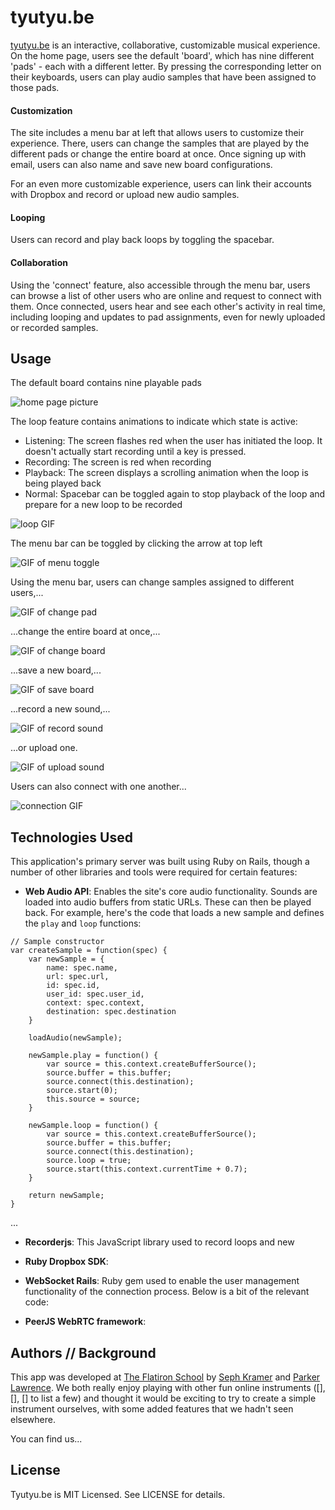 # tyutyu.be

[tyutyu.be](http://www.tyutyu.be) is an interactive, collaborative, customizable musical experience. On the home page, users see the default 'board', which has nine different 'pads' - each with a different letter. By pressing the corresponding letter on their keyboards, users can play audio samples that have been assigned to those pads.

#### Customization

The site includes a menu bar at left that allows users to customize their experience. There, users can change the samples that are played by the different pads or change the entire board at once. Once signing up with email, users can also name and save new board configurations.

For an even more customizable experience, users can link their accounts with Dropbox and record or upload new audio samples.

#### Looping

Users can record and play back loops by toggling the spacebar.

#### Collaboration

Using the 'connect' feature, also accessible through the menu bar, users can browse a list of other users who are online and request to connect with them. Once connected, users hear and see each other's activity in real time, including looping and updates to pad assignments, even for newly uploaded or recorded samples.

## Usage

The default board contains nine playable pads

![home page picture](https://raw.githubusercontent.com/sephhh/tyutyu.be/master/readme_images/tyutyube%20home%20page.png)

The loop feature contains animations to indicate which state is active:

- Listening: The screen flashes red when the user has initiated the loop. It doesn't actually start recording until a key is pressed.
- Recording: The screen is red when recording
- Playback: The screen displays a scrolling animation when the loop is being played back
- Normal: Spacebar can be toggled again to stop playback of the loop and prepare for a new loop to be recorded

![loop GIF](https://raw.githubusercontent.com/sephhh/tyutyu.be/master/readme_images/tyutyube%20loop.gif)

The menu bar can be toggled by clicking the arrow at top left

![GIF of menu toggle](https://raw.githubusercontent.com/sephhh/tyutyu.be/master/readme_images/tyutyube%20menu%20screen.gif)

Using the menu bar, users can change samples assigned to different users,...

![GIF of change pad](https://raw.githubusercontent.com/sephhh/tyutyu.be/master/readme_images/tyutyube%20change%20pad.gif)

...change the entire board at once,...

![GIF of change board](https://raw.githubusercontent.com/sephhh/tyutyu.be/master/readme_images/tyutyube%20change%20board.gif)

...save a new board,...

![GIF of save board](https://raw.githubusercontent.com/sephhh/tyutyu.be/master/readme_images/tyutyube%20save%20board.gif)

...record a new sound,...

![GIF of record sound](https://raw.githubusercontent.com/sephhh/tyutyu.be/master/readme_images/tyutyube%20record%20sample.gif)

...or upload one.

![GIF of upload sound](https://raw.githubusercontent.com/sephhh/tyutyu.be/master/readme_images/tyutyube%20upload%20sample.gif)

Users can also connect with one another...

![connection GIF](https://raw.githubusercontent.com/sephhh/tyutyu.be/master/readme_images/tyutyube%20connection%20user1.gif)

## Technologies Used

This application's primary server was built using Ruby on Rails, though a number of other libraries and tools were required for certain features:

- **Web Audio API**: Enables the site's core audio functionality. Sounds are loaded into audio buffers from static URLs. These can then be played back. For example, here's the code that loads a new sample and defines the `play` and `loop` functions:

```
// Sample constructor
var createSample = function(spec) {
    var newSample = {
        name: spec.name,
        url: spec.url,
        id: spec.id,
        user_id: spec.user_id,
        context: spec.context,
        destination: spec.destination
    }

    loadAudio(newSample);

    newSample.play = function() {
        var source = this.context.createBufferSource();
        source.buffer = this.buffer;
        source.connect(this.destination);
        source.start(0);
        this.source = source;
    }

    newSample.loop = function() {
        var source = this.context.createBufferSource();
        source.buffer = this.buffer;
        source.connect(this.destination);
        source.loop = true;
        source.start(this.context.currentTime + 0.7);
    }

    return newSample;
}

```

...

- **Recorderjs**: This JavaScript library used to record loops and new

- **Ruby Dropbox SDK**:

- **WebSocket Rails**: Ruby gem used to enable the user management functionality of the connection process. Below is a bit of the relevant code:

- **PeerJS WebRTC framework**:

## Authors // Background

This app was developed at [The Flatiron School]() by [Seph Kramer]() and [Parker Lawrence](). We both really enjoy playing with other fun online instruments ([], [], [] to list a few) and thought it would be exciting to try to create a simple instrument ourselves, with some added features that we hadn't seen elsewhere.

You can find us...

## License

Tyutyu.be is MIT Licensed. See LICENSE for details.